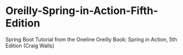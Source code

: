 # Oreilly-Spring-in-Action-Fifth-Edition
Spring Boot Tutorial from the Oneline Oreilly Book: Spring in Action, 5th Edition (Craig Walls)
